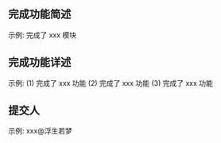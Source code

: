 ## 完成功能简述
示例: 
完成了 xxx 模块

## 完成功能详述
示例: 
(1) 完成了 xxx 功能
(2) 完成了 xxx 功能
(3) 完成了 xxx 功能

## 提交人
示例: 
xxx@浮生若梦